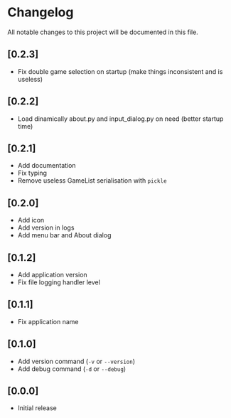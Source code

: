 # Changelog
All notable changes to this project will be documented in this file.

## [0.2.3]
- Fix double game selection on startup (make things inconsistent and is useless)

## [0.2.2]
- Load dinamically about.py and input_dialog.py on need (better startup time)

## [0.2.1]
- Add documentation
- Fix typing
- Remove useless GameList serialisation with `pickle`

## [0.2.0]
- Add icon
- Add version in logs
- Add menu bar and About dialog

## [0.1.2]
- Add application version
- Fix file logging handler level

## [0.1.1]
- Fix application name

## [0.1.0]
- Add version command (`-v` or `--version`)
- Add debug command (`-d` or `--debug`)

## [0.0.0]
- Initial release
